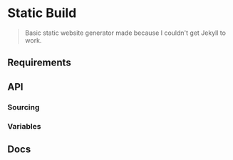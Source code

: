 # Static Build

> Basic static website generator made because I couldn't get Jekyll to work.

## Requirements

## API

### Sourcing

### Variables

## Docs
